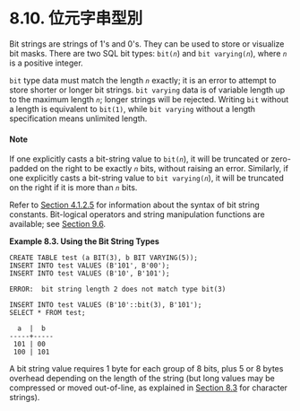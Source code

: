 # 8.10. 位元字串型別

Bit strings are strings of 1's and 0's. They can be used to store or visualize bit masks. There are two SQL bit types: `bit(`_`n`_\) and `bit varying(`_`n`_\), where _`n`_ is a positive integer.

`bit` type data must match the length _`n`_ exactly; it is an error to attempt to store shorter or longer bit strings. `bit varying` data is of variable length up to the maximum length _`n`_; longer strings will be rejected. Writing `bit` without a length is equivalent to `bit(1)`, while `bit varying` without a length specification means unlimited length.

#### Note

If one explicitly casts a bit-string value to `bit(`_`n`_\), it will be truncated or zero-padded on the right to be exactly _`n`_ bits, without raising an error. Similarly, if one explicitly casts a bit-string value to `bit varying(`_`n`_\), it will be truncated on the right if it is more than _`n`_ bits.

Refer to [Section 4.1.2.5](https://www.postgresql.org/docs/12/sql-syntax-lexical.html#SQL-SYNTAX-BIT-STRINGS) for information about the syntax of bit string constants. Bit-logical operators and string manipulation functions are available; see [Section 9.6](https://www.postgresql.org/docs/12/functions-bitstring.html).

**Example 8.3. Using the Bit String Types**

```text
CREATE TABLE test (a BIT(3), b BIT VARYING(5));
INSERT INTO test VALUES (B'101', B'00');
INSERT INTO test VALUES (B'10', B'101');

ERROR:  bit string length 2 does not match type bit(3)

INSERT INTO test VALUES (B'10'::bit(3), B'101');
SELECT * FROM test;

  a  |  b
-----+-----
 101 | 00
 100 | 101

```

A bit string value requires 1 byte for each group of 8 bits, plus 5 or 8 bytes overhead depending on the length of the string \(but long values may be compressed or moved out-of-line, as explained in [Section 8.3](https://www.postgresql.org/docs/12/datatype-character.html) for character strings\).

